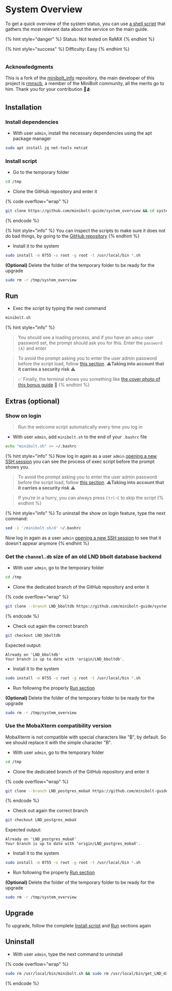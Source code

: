 # System Overview

To get a quick overview of the system status, you can use [a shell script](https://github.com/minibolt-guide/system_overview) that gathers the most relevant data about the service on the main guide.

{% hint style="danger" %}
Status: Not tested on RaMiX
{% endhint %}

{% hint style="success" %}
Difficulty: Easy
{% endhint %}

<figure><img src="../../.gitbook/assets/system_overview.png" alt=""><figcaption></figcaption></figure>

### Acknowledgments <a href="#acknowledgments" id="acknowledgments"></a>

This is a fork of the [minibolt\_info](https://github.com/rmnscb/minibolt_info) repository, the main developer of this project is [rmnscb](https://github.com/rmnscb), a member of the MiniBolt community, all the merits go to him. Thank you for your contribution 🧡🫂

## Installation

### Install dependencies

* With user `admin`, install the necessary dependencies using the apt package manager

```bash
sudo apt install jq net-tools netcat
```

### Install script

* Go to the temporary folder

```bash
cd /tmp
```

* Clone the GitHub repository and enter it

{% code overflow="wrap" %}
```bash
git clone https://github.com/minibolt-guide/system_overview && cd system_overview
```
{% endcode %}

{% hint style="info" %}
You can inspect the scripts to make sure it does not do bad things, by going to the [GitHub repository](https://github.com/minibolt-guide/system_overview)
{% endhint %}

* Install it to the system

```bash
sudo install -m 0755 -o root -g root -t /usr/local/bin *.sh
```

**(Optional)** Delete the folder of the temporary folder to be ready for the upgrade

```bash
sudo rm -r /tmp/system_overview
```

## Run

* Exec the script by typing the next command

```bash
minibolt.sh
```

{% hint style="info" %}
> You should see a loading process, and if you have an `admin` user password set, the prompt should ask you for this. Enter the `password [A]` and enter

> To avoid the prompt asking you to enter the user admin password before the script load, follow [this section](../../security/ssh-keys.md#disable-admin-password-request-caution). ⚠️**Taking into account that it carries a security risk** ⚠️

> ✅ Finally, the terminal shows you something like [the cover photo of this bonus guide](system-overview.md) 🎨
{% endhint %}

## Extras (optional)

### Show on login <a href="#show-on-login-optional" id="show-on-login-optional"></a>

> Run the welcome script automatically every time you log in

* With user `admin`, add `minibolt.sh` to the end of your `.bashrc` file

```bash
echo "minibolt.sh" >> ~/.bashrc
```

{% hint style="info" %}
Now log in again as a user `admin` [opening a new SSH session](../../index-1/remote-access.md#access-with-secure-shell) you can see the process of exec script before the prompt shows you.

> To avoid the prompt asking you to enter the user admin password before the script load, follow [this section](../../security/ssh-keys.md#disable-admin-password-request-caution). ⚠️**Taking into account that it carries a security risk** ⚠️

> If you’re in a hurry, you can always press `Ctrl`-`C` to skip the script
{% endhint %}

{% hint style="info" %}
To uninstall the show on login feature, type the next command:

```bash
sed -i '/minibolt.sh/d' ~/.bashrc
```

Now log in again as a user `admin` [opening a new SSH session](../../index-1/remote-access.md#access-with-secure-shell) to see that it doesn't appear anymore
{% endhint %}

### Get the `channel.db` size of an old LND bbolt database backend

* With user `admin`, go to the temporary folder

```bash
cd /tmp
```

* Clone the dedicated branch of the GitHub repository and enter it

{% code overflow="wrap" %}
```bash
git clone --branch LND_bboltdb https://github.com/minibolt-guide/system_overview && cd system_overview
```
{% endcode %}

* Check out again the correct branch

```bash
git checkout LND_bboltdb
```

Expected output:

```
Already on 'LND_bboltdb'
Your branch is up to date with 'origin/LND_bboltdb'.
```

* Install it to the system

```bash
sudo install -m 0755 -o root -g root -t /usr/local/bin *.sh
```

* Run following the properly [Run section](system-overview.md#run)

**(Optional)** Delete the folder of the temporary folder to be ready for the upgrade

```bash
sudo rm -r /tmp/system_overview
```

### Use the MobaXterm compatibility version

MobaXterm is not compatible with special characters like "₿", by default. So we should replace it with the simple character "B".

* With user `admin`, go to the temporary folder

```bash
cd /tmp
```

* Clone the dedicated branch of the GitHub repository and enter it

{% code overflow="wrap" %}
```bash
git clone --branch LND_postgres_mobaX https://github.com/minibolt-guide/system_overview && cd system_overview
```
{% endcode %}

* Check out again the correct branch

```bash
git checkout LND_postgres_mobaX
```

Expected output:

```
Already on 'LND_postgres_mobaX'
Your branch is up to date with 'origin/LND_postgres_mobaX'.
```

* Install it to the system

```bash
sudo install -m 0755 -o root -g root -t /usr/local/bin *.sh
```

* Run following the properly [Run section](system-overview.md#run)

**(Optional)** Delete the folder of the temporary folder to be ready for the upgrade

```bash
sudo rm -r /tmp/system_overview
```

## Upgrade

To upgrade, follow the complete [Install](system-overview.md#install-scrip)[ script](system-overview.md#install-script) and [Run](system-overview.md#run) sections again

## Uninstall

* With user `admin`, type the next command to uninstall

{% code overflow="wrap" %}
```bash
sudo rm /usr/local/bin/minibolt.sh && sudo rm /usr/local/bin/get_LND_data.sh && sudo rm /usr/local/bin/get_CLN_data.sh
```
{% endcode %}
